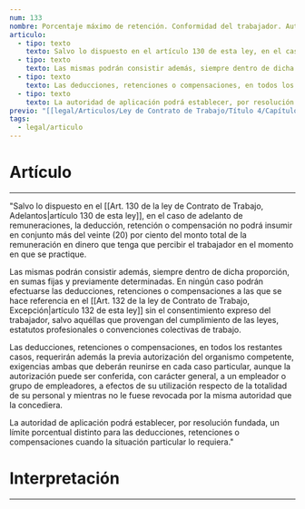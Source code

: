 ```yaml
---
num: 133
nombre: Porcentaje máximo de retención. Conformidad del trabajador. Autorización administrativa
articulo:
  - tipo: texto
    texto: Salvo lo dispuesto en el artículo 130 de esta ley, en el caso de adelanto de remuneraciones, la deducción, retención o compensación no podrá insumir en conjunto más del veinte (20) por ciento del monto total de la remuneración en dinero que tenga que percibir el trabajador en el momento en que se practique.
  - tipo: texto
    texto: Las mismas podrán consistir además, siempre dentro de dicha proporción, en sumas fijas y previamente determinadas. En ningún caso podrán efectuarse las deducciones, retenciones o compensaciones a las que se hace referencia en el artículo 132 de esta ley sin el consentimiento expreso del trabajador, salvo aquéllas que provengan del cumplimiento de las leyes, estatutos profesionales o convenciones colectivas de trabajo.
  - tipo: texto
    texto: Las deducciones, retenciones o compensaciones, en todos los restantes casos, requerirán además la previa autorización del organismo competente, exigencias ambas que deberán reunirse en cada caso particular, aunque la autorización puede ser conferida, con carácter general, a un empleador o grupo de empleadores, a efectos de su utilización respecto de la totalidad de su personal y mientras no le fuese revocada por la misma autoridad que la concediera.
  - tipo: texto
    texto: La autoridad de aplicación podrá establecer, por resolución fundada, un límite porcentual distinto para las deducciones, retenciones o compensaciones cuando la situación particular lo requiera.
previo: "[[legal/Articulos/Ley de Contrato de Trabajo/Título 4/Capítulo 4/Capítulo 4, De la tutela y pago de la remuneración.md|Capítulo 4, De la tutela y pago de la remuneración]]"
tags:
  - legal/articulo
---
```

# Artículo
---
"Salvo lo dispuesto en el [[Art. 130 de la ley de Contrato de Trabajo, Adelantos|artículo 130 de esta ley]], en el caso de adelanto de remuneraciones, la deducción, retención o compensación no podrá insumir en conjunto más del veinte (20) por ciento del monto total de la remuneración en dinero que tenga que percibir el trabajador en el momento en que se practique.

Las mismas podrán consistir además, siempre dentro de dicha proporción, en sumas fijas y previamente determinadas. En ningún caso podrán efectuarse las deducciones, retenciones o compensaciones a las que se hace referencia en el [[Art. 132 de la ley de Contrato de Trabajo, Excepción|artículo 132 de esta ley]] sin el consentimiento expreso del trabajador, salvo aquéllas que provengan del cumplimiento de las leyes, estatutos profesionales o convenciones colectivas de trabajo.

Las deducciones, retenciones o compensaciones, en todos los restantes casos, requerirán además la previa autorización del organismo competente, exigencias ambas que deberán reunirse en cada caso particular, aunque la autorización puede ser conferida, con carácter general, a un empleador o grupo de empleadores, a efectos de su utilización respecto de la totalidad de su personal y mientras no le fuese revocada por la misma autoridad que la concediera.

La autoridad de aplicación podrá establecer, por resolución fundada, un límite porcentual distinto para las deducciones, retenciones o compensaciones cuando la situación particular lo requiera."

# Interpretación
---


